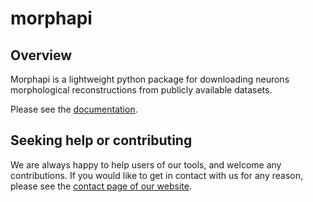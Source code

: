 # morphapi

## Overview
Morphapi is a lightweight python package for downloading neurons
morphological reconstructions from publicly available datasets.

Please see the [documentation](https://brainglobe.info/documentation/morphapi/index.html).

## Seeking help or contributing
We are always happy to help users of our tools, and welcome any contributions. If you would like to get in contact with us for any reason, please see the [contact page of our website](https://brainglobe.info/contact.html).
